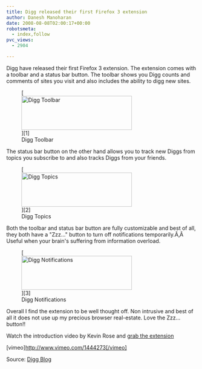```yaml
---
title: Digg released their first Firefox 3 extension
author: Danesh Manoharan
date: 2008-08-08T02:00:17+00:00
robotsmeta:
  - index,follow
pvc_views:
  - 2904

---
```

Digg have released their first Firefox 3 extension. The extension comes with a toolbar and a status bar button. The toolbar shows you Digg counts and comments of sites you visit and also includes the ability to digg new sites.

<figure id="attachment_765" aria-describedby="caption-attachment-765" style="width: 292px" class="wp-caption alignnone">[<img loading="lazy" class="size-medium wp-image-765" title="Digg Toolbar" src="/wp-content/uploads/2008/08/ff-toolbar-1.png" alt="Digg Toolbar" width="292" height="90" />][1]<figcaption id="caption-attachment-765" class="wp-caption-text">Digg Toolbar</figcaption></figure>

<!--more-->

The status bar button on the other hand allows you to track new Diggs from topics you subscribe to and also tracks Diggs from your friends.

<figure id="attachment_767" aria-describedby="caption-attachment-767" style="width: 292px" class="wp-caption alignnone">[<img loading="lazy" class="size-medium wp-image-767" title="Digg Topics" src="/wp-content/uploads/2008/08/ff-toolbar-3.png" alt="Digg Topics" width="292" height="90" />][2]<figcaption id="caption-attachment-767" class="wp-caption-text">Digg Topics</figcaption></figure>

Both the toolbar and status bar button are fully customizable and best of all, they both have a "Zzz..." button to turn off notifications temporarily.Ã‚Â  Useful when your brain's suffering from information overload.

<figure id="attachment_766" aria-describedby="caption-attachment-766" style="width: 292px" class="wp-caption alignnone">[<img loading="lazy" class="size-medium wp-image-766" title="Digg Notifications" src="/wp-content/uploads/2008/08/ff-toolbar-2.png" alt="Digg Notifications" width="292" height="90" />][3]<figcaption id="caption-attachment-766" class="wp-caption-text">Digg Notifications</figcaption></figure>

Overall I find the extension to be well thought off. Non intrusive and best of all it does not use up my precious browser real-estate. Love the Zzz... button!!

Watch the introduction video by Kevin Rose and [grab the extension][4]

[vimeo]http://www.vimeo.com/1444273[/vimeo]

Source: [Digg Blog][5]

 [1]: /wp-content/uploads/2008/08/ff-toolbar-1.png
 [2]: /wp-content/uploads/2008/08/ff-toolbar-3.png
 [3]: /wp-content/uploads/2008/08/ff-toolbar-2.png
 [4]: http://digg.com/tools/firefox
 [5]: http://blog.digg.com/?p=140